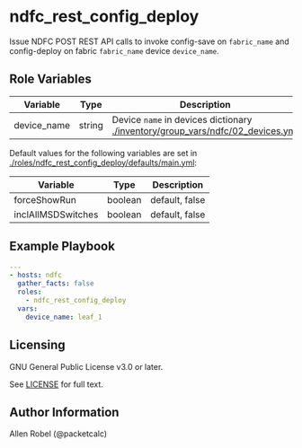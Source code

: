 # ndfc_rest_config_deploy

Issue NDFC POST REST API calls to invoke config-save on ``fabric_name`` and config-deploy on fabric ``fabric_name`` device ``device_name``.

## Role Variables

Variable           | Type    | Description
-------------------|---------|------------
device_name        | string  | Device ``name`` in devices dictionary [./inventory/group_vars/ndfc/02_devices.yml](/inventory/group_vars/ndfc/02_devices.yml)

Default values for the following variables are set in [./roles/ndfc_rest_config_deploy/defaults/main.yml](/roles/ndfc_rest_config_deploy/defaults/main.yml):

Variable           | Type    | Description
-------------------|---------|------------
forceShowRun       | boolean | default, false
inclAllMSDSwitches | boolean | default, false

## Example Playbook

```yaml
---
- hosts: ndfc
  gather_facts: false
  roles:
    - ndfc_rest_config_deploy
  vars:
    device_name: leaf_1
```

## Licensing

GNU General Public License v3.0 or later.

See [LICENSE](https://www.gnu.org/licenses/gpl-3.0.txt) for full text.

## Author Information

Allen Robel (@packetcalc)

